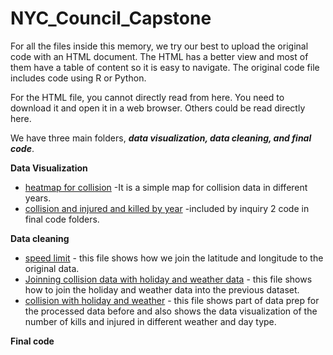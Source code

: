 # NYC_Council_Capstone

For all the files inside this memory, we try our best to upload the original code with an HTML document. The HTML has a better view and most of them have a table of content so it is easy to navigate. The original code file includes code using R or Python. 

For the HTML file, you cannot directly read from here. You need to download it and open it in a web browser. Others could be read directly here. 

We have three main folders, **_data visualization, data cleaning, and final code_**.

**Data Visualization**

- [heatmap for collision](https://github.com/Huang-Yixuan-Memory/NYC_Council_Capstone/blob/main/data%20visualization/heatmap%20for%20collision.html) -It is a simple map for collision data in different years.
- [collision and injured and killed by year](https://github.com/Huang-Yixuan-Memory/NYC_Council_Capstone/blob/main/data%20visualization/Collision%20and%20Injury%20and%20Killed%20by%20year.html) -included by inquiry 2 code in final code folders.

**Data cleaning**

- [speed limit](https://github.com/Huang-Yixuan-Memory/NYC_Council_Capstone/blob/main/data%20cleaning/speed%20limit.html) - this file shows how we join the latitude and longitude to the original data.
- [Joinning collision data with holiday and weather data](https://github.com/Huang-Yixuan-Memory/NYC_Council_Capstone/blob/main/data%20cleaning/Joinning%20Collision%20Data%20with%20Holiday%20and%20Weather%20Data.html) - this file shows how to join the holiday and weather data into the previous dataset.
- [collision with holiday and weather](https://github.com/Huang-Yixuan-Memory/NYC_Council_Capstone/blob/main/data%20cleaning/collision%20with%20holiday%20and%20weather.html) - this file shows part of data prep for the processed data before and also shows the data visualization of the number of kills and injured in different weather and day type.

**Final code**



